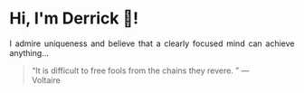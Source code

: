 # Hi, I'm Derrick 👋!
<p align="justify">I admire uniqueness and believe that a clearly focused mind can achieve anything...</p> 
<!-- #quote-start -->
<blockquote>&ldquo;It is difficult to free fools from the chains they revere. &rdquo; &mdash; <footer>Voltaire</footer></blockquote>
<!-- #quote-end -->
